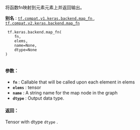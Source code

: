将函数fn映射到元素元素上并返回输出。

**别名** : [ `tf.compat.v1.keras.backend.map_fn` ](/api_docs/python/tf/keras/backend/map_fn), [ `tf.compat.v2.keras.backend.map_fn` ](/api_docs/python/tf/keras/backend/map_fn)

```
 tf.keras.backend.map_fn(
    fn,
    elems,
    name=None,
    dtype=None
)
 
```

#### 参数：
- **`fn`** : Callable that will be called upon each element in elems
- **`elems`** : tensor
- **`name`** : A string name for the map node in the graph
- **`dtype`** : Output data type.


#### 返回：
Tensor with dtype  `dtype` .

